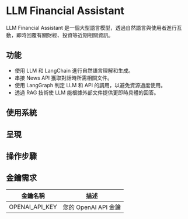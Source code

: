 # LLM Financial Assistant 
LLM Financial Assistant 是一個大型語言模型，透過自然語言與使用者進行互動，即時回覆有關財經、投資等近期相關資訊。

## 功能
- 使用 LLM 和 LangChain 進行自然語言理解和生成。
- 串接 News API 獲取對話時所需相關文件。
- 使用 LangGraph 判定 LLM 和 API 的調用，以避免資源過度使用。
- 透過 RAG 技術使 LLM 能根據外部文件提供更即時具體的回答。

## 使用系統


## 呈現


## 操作步驟

## 金鑰需求
| 金鑰名稱 | 描述 |
| ------- | ---- |
| OPENAI_API_KEY | 您的 OpenAI API 金鑰 |
